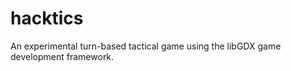 hacktics
========

An experimental turn-based tactical game using the libGDX game development framework.
